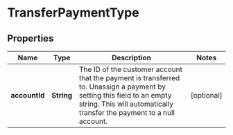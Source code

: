 

# TransferPaymentType


## Properties

| Name | Type | Description | Notes |
|------------ | ------------- | ------------- | -------------|
|**accountId** | **String** | The ID of the customer account that the payment is transferred to. Unassign a payment by setting this field to an empty string. This will automatically transfer the payment to a null account.  |  [optional] |



